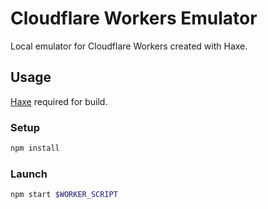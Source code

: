 # Cloudflare Workers Emulator

Local emulator for Cloudflare Workers created with Haxe.

## Usage

[Haxe](https://haxe.org/) required for build.

### Setup

```sh
npm install
```

### Launch

```sh
npm start $WORKER_SCRIPT
```

